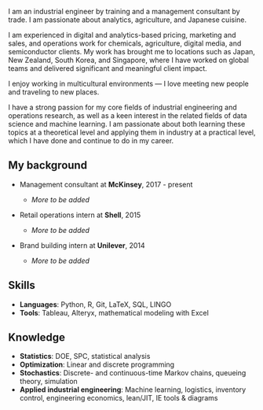 I am an industrial engineer by training and a management consultant by trade. I am passionate about analytics, agriculture, and Japanese cuisine.

I am experienced in digital and analytics-based pricing, marketing and sales, and operations work for chemicals, agriculture, digital media, and semiconductor clients. My work has brought me to locations such as Japan, New Zealand, South Korea, and Singapore, where I have worked on global teams and delivered significant and meaningful client impact.

I enjoy working in multicultural environments — I love meeting new people and traveling to new places.

I have a strong passion for my core fields of industrial engineering and operations research, as well as a keen interest in the related fields of data science and machine learning. I am passionate about both learning these topics at a theoretical level and applying them in industry at a practical level, which I have done and continue to do in my career.

## My background

- Management consultant at **McKinsey**, 2017 - present
  - *More to be added*

- Retail operations intern at **Shell**, 2015
  - *More to be added*
  
- Brand building intern at **Unilever**, 2014
  - *More to be added*

## Skills

- **Languages**: Python, R, Git, LaTeX, SQL, LINGO
- **Tools**: Tableau, Alteryx, mathematical modeling with Excel

## Knowledge

- **Statistics**: DOE, SPC, statistical analysis
- **Optimization**: Linear and discrete programming
- **Stochastics**: Discrete- and continuous-time Markov chains, queueing theory, simulation
- **Applied industrial engineering**: Machine learning, logistics, inventory control, engineering economics, lean/JIT, IE tools & diagrams 
